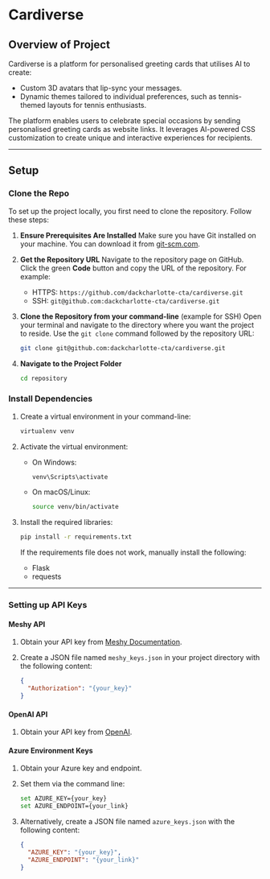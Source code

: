 # Cardiverse

## Overview of Project

Cardiverse is a platform for personalised greeting cards that utilises AI to create:

- Custom 3D avatars that lip-sync your messages.
- Dynamic themes tailored to individual preferences, such as tennis-themed layouts for tennis enthusiasts.

The platform enables users to celebrate special occasions by sending personalised greeting cards as website links. It leverages AI-powered CSS customization to create unique and interactive experiences for recipients.

------

## Setup

### Clone the Repo

To set up the project locally, you first need to clone the repository. Follow these steps:

1. **Ensure Prerequisites Are Installed**
    Make sure you have Git installed on your machine. You can download it from [git-scm.com](https://git-scm.com/).

2. **Get the Repository URL**
    Navigate to the repository page on GitHub. Click the green **Code** button and copy the URL of the repository. For example:

   - HTTPS: `https://github.com/dackcharlotte-cta/cardiverse.git`
   - SSH: `git@github.com:dackcharlotte-cta/cardiverse.git`

3. **Clone the Repository from your command-line** (example for SSH)
    Open your terminal and navigate to the directory where you want the project to reside. Use the `git clone` command followed by the repository URL:

   ```bash
   git clone git@github.com:dackcharlotte-cta/cardiverse.git
   ```

4. **Navigate to the Project Folder**

   ```bash
   cd repository
   ```

### Install Dependencies

1. Create a virtual environment in your command-line:

   ```bash
   virtualenv venv
   ```

2. Activate the virtual environment:

   - On Windows:

     ```bash
     venv\Scripts\activate
     ```

   - On macOS/Linux:

     ```bash
     source venv/bin/activate
     ```

3. Install the required libraries:

   ```bash
   pip install -r requirements.txt
   ```

   If the requirements file does not work, manually install the following:

   - Flask
   - requests

------

### Setting up API Keys

#### Meshy API

1. Obtain your API key from [Meshy Documentation](https://docs.meshy.ai/).

2. Create a JSON file named `meshy_keys.json` in your project directory with the following content:

   ```json
   {
     "Authorization": "{your_key}"
   }
   ```

#### OpenAI API

1. Obtain your API key from [OpenAI](https://openai.com/index/openai-api/).

#### Azure Environment Keys

1. Obtain your Azure key and endpoint.

2. Set them via the command line:

   ```bash
   set AZURE_KEY={your_key}
   set AZURE_ENDPOINT={your_link}
   ```

3. Alternatively, create a JSON file named `azure_keys.json` with the following content:

   ```json
   {
     "AZURE_KEY": "{your_key}",
     "AZURE_ENDPOINT": "{your_link}"
   }
   ```

